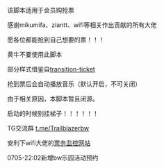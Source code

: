 该脚本适用于会员购抢票

感谢mikumifa、ziantt、wifi等相关作出贡献的所有大佬

愿各位都能抢到自己想要的票！！！

黄牛不要使用此脚本

部分样式借鉴自[transition-ticket](https://github.com/biliticket/transition-ticket)

抢到票后会自动播放音乐（默认开启，不可关闭）

由于相关原因，本脚本暂且闭源。

启动的时候别挂梯子！！！！！！

TG交流群 [t.me/Trailblazerbw](https://t.me/Trailblazerbw)

安利下wifi大佬的[票务监控网站](https://ticket.wittf.ink/)

0705-22:02新增bw乐园活动预约
